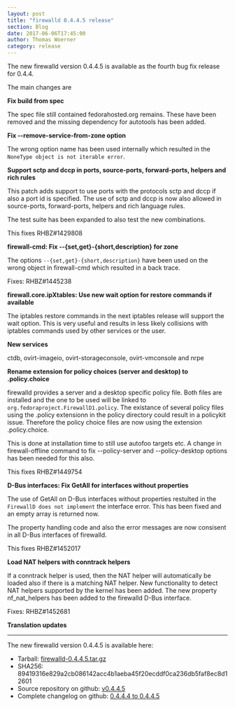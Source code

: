```yaml
---
layout: post
title: "firewalld 0.4.4.5 release"
section: Blog
date: 2017-06-06T17:45:00
author: Thomas Woerner
category: release
---
```


The new firewalld version 0.4.4.5 is available as the fourth bug fix release for 0.4.4.

The main changes are

**Fix build from spec**

The spec file still contained fedorahosted.org remains. These have been removed and the missing dependency for autotools has been added.

**Fix --remove-service-from-zone option**

The wrong option name has been used internally which resulted in the `NoneType object is not iterable error`.

**Support sctp and dccp in ports, source-ports, forward-ports, helpers and rich rules**

This patch adds support to use ports with the protocols sctp and dccp if also a port id is specified. The use of sctp and dccp is now also allowed in source-ports, forward-ports, helpers and rich language rules.

The test suite has been expanded to also test the new combinations.

This fixes RHBZ#1429808

**firewall-cmd: Fix --{set,get}-{short,description} for zone**

The options `--{set,get}-{short,description}` have been used on the wrong object in firewall-cmd which resulted in a back trace.

Fixes: RHBZ#1445238

**firewall.core.ipXtables: Use new wait option for restore commands if available**

The iptables restore commands in the next iptables release will support the wait option. This is very useful and results in less likely collisions with iptables commands used by other services or the user.

**New services**

ctdb, ovirt-imageio, ovirt-storageconsole, ovirt-vmconsole and nrpe

**Rename extension for policy choices (server and desktop) to .policy.choice**

firewalld provides a server and a desktop specific policy file. Both files are installed and the one to be used will be linked to 
`org.fedoraproject.FirewallD1.policy`. The existance of several policy files using the .policy extensionn in the policy directory could result in a policykit issue. Therefore the policy choice files are now using the extension .policy.choice. 

This is done at installation time to still use autofoo targets etc. A change in firewall-offline command to fix --policy-server and --policy-desktop options has been needed for this also.
    
This fixes RHBZ#1449754

**D-Bus interfaces: Fix GetAll for interfaces without properties**

The use of GetAll on D-Bus interfaces without properties restulted in the `FirewallD does not implement` the interface error. This has been fixed and an empty array is returned now.

The property handling code and also the error messages are now consisent in all D-Bus interfaces of firewalld.

This fixes RHBZ#1452017

**Load NAT helpers with conntrack helpers**

If a conntrack helper is used, then the NAT helper will automatically be loaded also if there is a matching NAT helper. New functionality to detect NAT helpers supported by the kernel has been added. The new property nf_nat_helpers has been added to the firewalld D-Bus interface.

Fixes: RHBZ#1452681

**Translation updates**

***

The new firewalld version 0.4.4.5 is available here:

 * Tarball: [firewalld-0.4.4.5.tar.gz](https://github.com/t-woerner/firewalld/archive/v0.4.4.5.tar.gz#/firewalld-0.4.4.5.tar.gz)
 * SHA256: 89419316e829a2cb086142acc4b1aeba45f20ecddf0ca236db5faf8ec8d12601
 * Source repository on github: [v0.4.4.5](https://github.com/t-woerner/firewalld/releases/tag/v0.4.4.5)
 * Complete changelog on github: [0.4.4.4 to 0.4.4.5](https://github.com/t-woerner/firewalld/compare/v0.4.4.4...v0.4.4.5)
